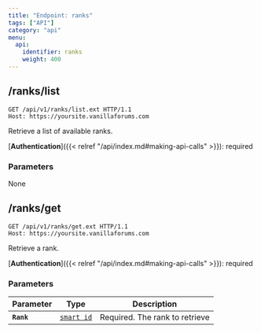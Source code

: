 ```yaml
---
title: "Endpoint: ranks"
tags: ["API"]
category: "api"
menu:
  api:
    identifier: ranks
    weight: 400
---
```


## /ranks/list

```http
GET /api/v1/ranks/list.ext HTTP/1.1
Host: https://yoursite.vanillaforums.com
```

Retrieve a list of available ranks.

[__Authentication__]({{< relref "/api/index.md#making-api-calls" >}}): required

### Parameters

None

## /ranks/get

```http
GET /api/v1/ranks/get.ext HTTP/1.1
Host: https://yoursite.vanillaforums.com
```

Retrieve a rank.

[__Authentication__]({{< relref "/api/index.md#making-api-calls" >}}): required

### Parameters

| Parameter   | Type                                  | Description                             |
| ----------- | ------------------------------------- | --------------------------------------- |
| __`Rank`__  | [`smart id`](../smart-id)             | Required. The rank to retrieve          |
